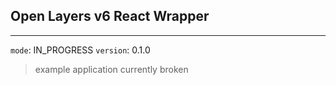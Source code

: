 ## Open Layers v6 React Wrapper
___
`mode`: IN_PROGRESS
`version`: 0.1.0

> example application currently broken
